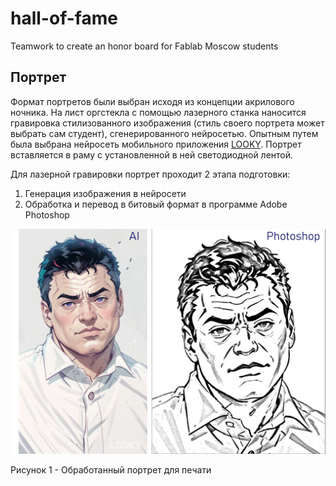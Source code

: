 # hall-of-fame
Teamwork to create an honor board for Fablab Moscow students

## Портрет

Формат портретов были выбран исходя из концепции акрилового ночника. На лист оргстекла с помощью лазерного станка наносится гравировка стилизованного
изображения (стиль своего портрета может выбрать сам студент), сгенерированного нейросетью. Опытным путем была выбрана нейросеть мобильного приложения [LOOKY](https://www.looky.com/). Портрет вставляется в раму с установленной в ней светодиодной лентой.

Для лазерной гравировки портрет проходит 2 этапа подготовки:

1) Генерация изображения в нейросети
2) Обработка и перевод в битовый формат в программе Adobe Photoshop

![image](портреты.jpg)

Рисунок 1 - Обработанный портрет для печати

